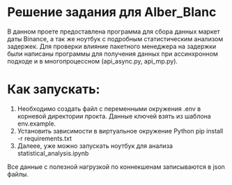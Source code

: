 # Решение задания для Alber_Blanc
В данном проете предоставлена программа для сбора данных маркет даты Binance, а так же ноутбук с подробным статистическим анализом задержек.
Для проверки влияние пакетного менеджера на задержки были написаны программы для получения данных при ассинхронном подходе и в многопроцессном (api_async.py, api_mp.py).
# Как запускать:
  1. Необходимо создать файл с переменными окружения .env в корневой директории прокта. Данные ключей взять из шаблона env.example.
  2. Установить зависимости в виртуальное окружение Python pip install -r requirements.txt
  3. Далеее, уже можно запускать ноутбук для анализа statistical_analysis.ipynb

Все данные c полезной нагрузкой по коннекшенам записываются в json файлы. 
